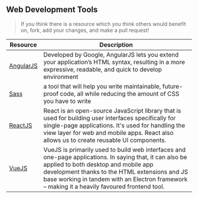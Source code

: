 ## Web Development Tools

> If you think there is a resource which you think others would benefit on, fork, add your changes, and make a pull request!  

| Resource                             | Description                                                                                                                                                                                                                                                                                       |
| ------------------------------------ | ------------------------------------------------------------------------------------------------------------------------------------------------------------------------------------------------------------------------------------------------------------------------------------------------- |
| [AngularJS](https://angularjs.org/)  | Developed by Google, AngularJS lets you extend your application’s HTML syntax, resulting in a more expressive, readable, and quick to develop environment                                                                                                                                         |
| [Sass](https://sass-lang.com/)       | a tool that will help you write maintainable, future-proof code, all while reducing the amount of CSS you have to write                                                                                                                                                                           |
| [ReactJS](https://reactjs.org/)      | React is an open-source JavaScript library that is used for building user interfaces specifically for single-page applications. It's used for handling the view layer for web and mobile apps. React also allows us to create reusable UI components.                                             |
| [VueJS](https://vuejs.org/)          | VueJS is primarily used to build web interfaces and one-page applications. In saying that, it can also be applied to both desktop and mobile app development thanks to the HTML extensions and JS base working in tandem with an Electron framework – making it a heavily favoured frontend tool. |
